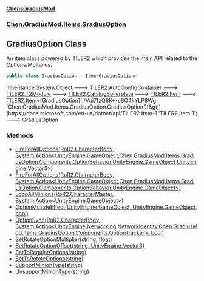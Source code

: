 
#### [ChensGradiusMod](./index 'index')

### [Chen.GradiusMod.Items.GradiusOption](./mfb9nYomeqOwYy2EkL-v0Q 'Chen.GradiusMod.Items.GradiusOption')

## GradiusOption Class
An item class powered by TILER2 which provides the main API related to the Options/Multiples.  
```csharp
public class GradiusOption : Item<GradiusOption>
```
Inheritance [System.Object](https://docs.microsoft.com/en-us/dotnet/api/System.Object 'System.Object') &#129106; [TILER2.AutoConfigContainer](https://docs.microsoft.com/en-us/dotnet/api/TILER2.AutoConfigContainer 'TILER2.AutoConfigContainer') &#129106; [TILER2.T2Module](https://docs.microsoft.com/en-us/dotnet/api/TILER2.T2Module 'TILER2.T2Module') &#129106; [TILER2.CatalogBoilerplate](https://docs.microsoft.com/en-us/dotnet/api/TILER2.CatalogBoilerplate 'TILER2.CatalogBoilerplate') &#129106; [TILER2.Item](https://docs.microsoft.com/en-us/dotnet/api/TILER2.Item 'TILER2.Item') &#129106; [TILER2.Item&lt;](https://docs.microsoft.com/en-us/dotnet/api/TILER2.Item-1 'TILER2.Item`1')[GradiusOption](./Vui7fzQ6K+-c8O4kYLP8Wg 'Chen.GradiusMod.Items.GradiusOption.GradiusOption')[&gt;](https://docs.microsoft.com/en-us/dotnet/api/TILER2.Item-1 'TILER2.Item`1') &#129106; GradiusOption  

### Methods
- [FireForAllOptions(RoR2.CharacterBody, System.Action&lt;UnityEngine.GameObject,Chen.GradiusMod.Items.GradiusOption.Components.OptionBehavior,UnityEngine.GameObject,UnityEngine.Vector3&gt;)](./bpOZVTALy-L4BhyvvYHh0Q 'Chen.GradiusMod.Items.GradiusOption.GradiusOption.FireForAllOptions(RoR2.CharacterBody, System.Action&lt;UnityEngine.GameObject,Chen.GradiusMod.Items.GradiusOption.Components.OptionBehavior,UnityEngine.GameObject,UnityEngine.Vector3&gt;)')
- [FireForAllOptions(RoR2.CharacterBody, System.Action&lt;UnityEngine.GameObject,Chen.GradiusMod.Items.GradiusOption.Components.OptionBehavior,UnityEngine.GameObject&gt;)](./oWRvm9RnxcVFfz4YRgqyMA 'Chen.GradiusMod.Items.GradiusOption.GradiusOption.FireForAllOptions(RoR2.CharacterBody, System.Action&lt;UnityEngine.GameObject,Chen.GradiusMod.Items.GradiusOption.Components.OptionBehavior,UnityEngine.GameObject&gt;)')
- [LoopAllMinions(RoR2.CharacterMaster, System.Action&lt;UnityEngine.GameObject&gt;)](./mTui2kPRxYl+TRQlDGY-SA 'Chen.GradiusMod.Items.GradiusOption.GradiusOption.LoopAllMinions(RoR2.CharacterMaster, System.Action&lt;UnityEngine.GameObject&gt;)')
- [OptionMuzzleEffect(UnityEngine.GameObject, UnityEngine.GameObject, bool)](./KwYUPtGzEALpqR65n7ZWkw 'Chen.GradiusMod.Items.GradiusOption.GradiusOption.OptionMuzzleEffect(UnityEngine.GameObject, UnityEngine.GameObject, bool)')
- [OptionSync(RoR2.CharacterBody, System.Action&lt;UnityEngine.Networking.NetworkIdentity,Chen.GradiusMod.Items.GradiusOption.Components.OptionTracker&gt;, bool)](./oBhR10Pzp10Ys5ej1Raaeg 'Chen.GradiusMod.Items.GradiusOption.GradiusOption.OptionSync(RoR2.CharacterBody, System.Action&lt;UnityEngine.Networking.NetworkIdentity,Chen.GradiusMod.Items.GradiusOption.Components.OptionTracker&gt;, bool)')
- [SetRotateOptionMultiplier(string, float)](./HB1dnkNbzefti8Cem4lAOA 'Chen.GradiusMod.Items.GradiusOption.GradiusOption.SetRotateOptionMultiplier(string, float)')
- [SetRotateOptionOffset(string, UnityEngine.Vector3)](./ZjiMmhF4wKjeqSfk6DrfDQ 'Chen.GradiusMod.Items.GradiusOption.GradiusOption.SetRotateOptionOffset(string, UnityEngine.Vector3)')
- [SetToRegularOptions(string)](./TACNxBmya3KGqngqHLvv0g 'Chen.GradiusMod.Items.GradiusOption.GradiusOption.SetToRegularOptions(string)')
- [SetToRotateOptions(string)](./8WVJdWadeecgGmNsU0+v6A 'Chen.GradiusMod.Items.GradiusOption.GradiusOption.SetToRotateOptions(string)')
- [SupportMinionType(string)](./M4LGoyiM-1WEKxvlP2bq-A 'Chen.GradiusMod.Items.GradiusOption.GradiusOption.SupportMinionType(string)')
- [UnsupportMinionType(string)](./NNjvPyiS9MHUrmUpeQYO+g 'Chen.GradiusMod.Items.GradiusOption.GradiusOption.UnsupportMinionType(string)')
